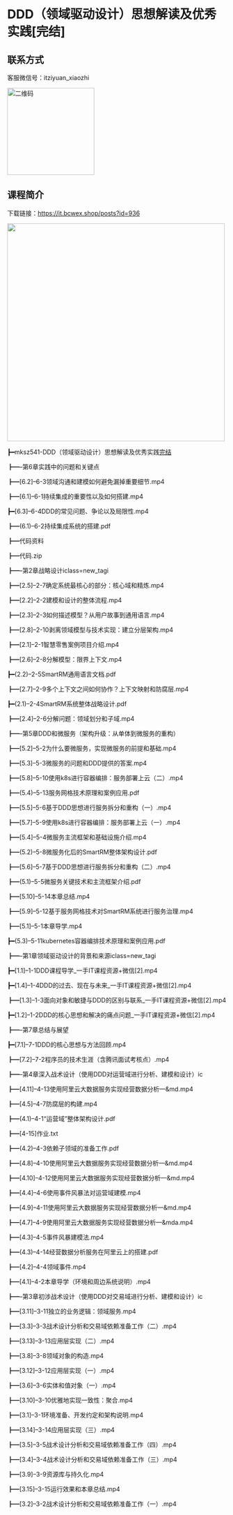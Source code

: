 # DDD（领域驱动设计）思想解读及优秀实践[完结]

## 联系方式

客服微信号：itziyuan_xiaozhi

<img src="https://ziyuanyun.oss-cn-guangzhou.aliyuncs.com/common/20240614073449/666b82192834a.jpg" width="200" height="200" alt="二维码">

## 课程简介

下载链接：https://it.bcwex.shop/posts?id=936

<img src="https://ziyuanyun.oss-cn-guangzhou.aliyuncs.com/yun/20240515153437/6644658d3156d.jpg" width="500" alt="">

  ┣━mksz541-DDD（领域驱动设计）思想解读及优秀实践[完结](1)

 ┣━&#8211;第6章实践中的问题和关键点

 ┣━[6.2]&#8211;6-3领域沟通和建模如何避免漏掉重要细节.mp4

 ┣━[6.1]&#8211;6-1持续集成的重要性以及如何搭建.mp4

 ┣━[6.3]&#8211;6-4DDD的常见问题、争论以及局限性.mp4

 ┣━(6.1)&#8211;6-2持续集成系统的搭建.pdf

 ┣━代码资料

 ┣━代码.zip

 ┣━&#8211;第2章战略设计iclass=new_tagi

 ┣━[2.5]&#8211;2-7确定系统最核心的部分：核心域和精炼.mp4

 ┣━[2.2]&#8211;2-2建模和设计的整体流程.mp4

 ┣━[2.3]&#8211;2-3如何描述模型？从用户故事到通用语言.mp4

 ┣━[2.8]&#8211;2-10剥离领域模型与技术实现：建立分层架构.mp4

 ┣━[2.1]&#8211;2-1智慧零售案例项目介绍.mp4

 ┣━[2.6]&#8211;2-8分解模型：限界上下文.mp4

 ┣━(2.2)&#8211;2-5SmartRM通用语言文档.pdf

 ┣━[2.7]&#8211;2-9多个上下文之间如何协作？上下文映射和防腐层.mp4

 ┣━(2.1)&#8211;2-4SmartRM系统整体战略设计.pdf

 ┣━[2.4]&#8211;2-6分解问题：领域划分和子域.mp4

 ┣━&#8211;第5章DDD和微服务（架构升级：从单体到微服务的重构）

 ┣━[5.2]&#8211;5-2为什么要微服务，实现微服务的前提和基础.mp4

 ┣━[5.3]&#8211;5-3微服务的问题和DDD提供的答案.mp4

 ┣━[5.8]&#8211;5-10使用k8s进行容器编排：服务部署上云（二）.mp4

 ┣━(5.4)&#8211;5-13服务网格技术原理和案例应用.pdf

 ┣━[5.5]&#8211;5-6基于DDD思想进行服务拆分和重构（一）.mp4

 ┣━[5.7]&#8211;5-9使用k8s进行容器编排：服务部署上云（一）.mp4

 ┣━[5.4]&#8211;5-4微服务主流框架和基础设施介绍.mp4

 ┣━(5.2)&#8211;5-8微服务化后的SmartRM整体架构设计.pdf

 ┣━[5.6]&#8211;5-7基于DDD思想进行服务拆分和重构（二）.mp4

 ┣━(5.1)&#8211;5-5微服务关键技术和主流框架介绍.pdf

 ┣━[5.10]&#8211;5-14本章总结.mp4

 ┣━[5.9]&#8211;5-12基于服务网格技术对SmartRM系统进行服务治理.mp4

 ┣━[5.1]&#8211;5-1本章导学.mp4

 ┣━(5.3)&#8211;5-11kubernetes容器编排技术原理和案例应用.pdf

 ┣━&#8211;第1章领域驱动设计的背景和来源iclass=new_tagi

 ┣━[1.1]&#8211;1-1DDD课程导学_一手IT课程资源+微信[2].mp4

 ┣━[1.4]&#8211;1-4DDD的过去、现在与未来_一手IT课程资源+微信[2].mp4

 ┣━[1.3]&#8211;1-3面向对象和敏捷与DDD的区别与联系_一手IT课程资源+微信[2].mp4

 ┣━[1.2]&#8211;1-2DDD的核心思想和解决的痛点问题_一手IT课程资源+微信[2].mp4

 ┣━&#8211;第7章总结与展望

 ┣━[7.1]&#8211;7-1DDD的核心思想与方法回顾.mp4

 ┣━[7.2]&#8211;7-2程序员的技术生涯（含腾讯面试考核点）.mp4

 ┣━&#8211;第4章深入战术设计（使用DDD对运营域进行分析、建模和设计）ic

 ┣━[4.11]&#8211;4-13使用阿里云大数据服务实现经营数据分析—&amp;md.mp4

 ┣━[4.5]&#8211;4-7防腐层的构建.mp4

 ┣━(4.1)&#8211;4-1“运营域”整体架构设计.pdf

 ┣━[4-15]作业.txt

 ┣━(4.2)&#8211;4-3依赖子领域的准备工作.pdf

 ┣━[4.8]&#8211;4-10使用阿里云大数据服务实现经营数据分析—&amp;md.mp4

 ┣━[4.10]&#8211;4-12使用阿里云大数据服务实现经营数据分析—&amp;md.mp4

 ┣━[4.4]&#8211;4-6使用事件风暴法对运营域建模.mp4

 ┣━[4.9]&#8211;4-11使用阿里云大数据服务实现经营数据分析—&amp;md.mp4

 ┣━[4.7]&#8211;4-9使用阿里云大数据服务实现经营数据分析—&amp;mda.mp4

 ┣━[4.3]&#8211;4-5事件风暴建模法.mp4

 ┣━(4.3)&#8211;4-14经营数据分析服务在阿里云上的搭建.pdf

 ┣━[4.2]&#8211;4-4领域事件.mp4

 ┣━[4.1]&#8211;4-2本章导学（环境和周边系统说明）.mp4

 ┣━&#8211;第3章初涉战术设计（使用DDD对交易域进行分析、建模和设计）ic

 ┣━[3.11]&#8211;3-11独立的业务逻辑：领域服务.mp4

 ┣━[3.3]&#8211;3-3战术设计分析和交易域依赖准备工作（二）.mp4

 ┣━[3.13]&#8211;3-13应用层实现（二）.mp4

 ┣━[3.8]&#8211;3-8领域对象的构造.mp4

 ┣━[3.12]&#8211;3-12应用层实现（一）.mp4

 ┣━[3.6]&#8211;3-6实体和值对象（一）.mp4

 ┣━[3.10]&#8211;3-10优雅地实现一致性：聚合.mp4

 ┣━[3.1]&#8211;3-1环境准备、开发约定和架构说明.mp4

 ┣━[3.14]&#8211;3-14应用层实现（三）.mp4

 ┣━[3.5]&#8211;3-5战术设计分析和交易域依赖准备工作（四）.mp4

 ┣━[3.4]&#8211;3-4战术设计分析和交易域依赖准备工作（三）.mp4

 ┣━[3.9]&#8211;3-9资源库与持久化.mp4

 ┣━[3.15]&#8211;3-15运行效果和本章总结.mp4

 ┣━[3.2]&#8211;3-2战术设计分析和交易域依赖准备工作（一）.mp4

  